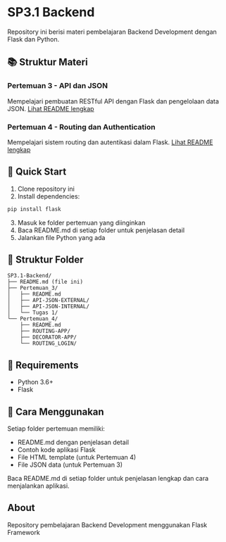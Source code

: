 # SP3.1 Backend

Repository ini berisi materi pembelajaran Backend Development dengan Flask dan Python.

## 📚 Struktur Materi

### Pertemuan 3 - API dan JSON
Mempelajari pembuatan RESTful API dengan Flask dan pengelolaan data JSON.
[Lihat README lengkap](Pertemuan_3/README.md)

### Pertemuan 4 - Routing dan Authentication
Mempelajari sistem routing dan autentikasi dalam Flask.
[Lihat README lengkap](Pertemuan_4/README.md)

## 🚀 Quick Start

1. Clone repository ini
2. Install dependencies:
```bash
pip install flask
```
3. Masuk ke folder pertemuan yang diinginkan
4. Baca README.md di setiap folder untuk penjelasan detail
5. Jalankan file Python yang ada

## 📁 Struktur Folder

```
SP3.1-Backend/
├── README.md (file ini)
├── Pertemuan_3/
│   ├── README.md
│   ├── API-JSON-EXTERNAL/
│   ├── API-JSON-INTERNAL/
│   └── Tugas 1/
└── Pertemuan_4/
    ├── README.md
    ├── ROUTING-APP/
    ├── DECORATOR-APP/
    └── ROUTING_LOGIN/
```

## 🔧 Requirements

* Python 3.6+
* Flask

## 📖 Cara Menggunakan

Setiap folder pertemuan memiliki:
* README.md dengan penjelasan detail
* Contoh kode aplikasi Flask
* File HTML template (untuk Pertemuan 4)
* File JSON data (untuk Pertemuan 3)

Baca README.md di setiap folder untuk penjelasan lengkap dan cara menjalankan aplikasi.

## About

Repository pembelajaran Backend Development menggunakan Flask Framework



